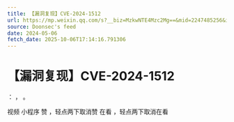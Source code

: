 ```yaml
---
title: 【漏洞复现】CVE-2024-1512
url: https://mp.weixin.qq.com/s?__biz=MzkwNTE4Mzc2Mg==&mid=2247485256&idx=2&sn=44579672e179f0268bd6daac499832e2
source: Doonsec's feed
date: 2024-05-06
fetch_date: 2025-10-06T17:14:16.791306
---
```


# 【漏洞复现】CVE-2024-1512

：
，
。

视频
小程序
赞
，轻点两下取消赞
在看
，轻点两下取消在看